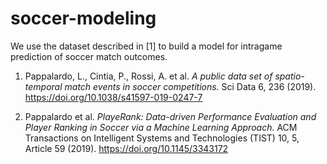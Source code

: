 # soccer-modeling
We use the dataset described in [1] to build a model for intragame prediction of soccer match outcomes.

1. Pappalardo, L., Cintia, P., Rossi, A. et al. _A public data set of spatio-temporal match events in soccer competitions._ Sci Data 6, 236 (2019). https://doi.org/10.1038/s41597-019-0247-7

2. Pappalardo et al. _PlayeRank: Data-driven Performance Evaluation and Player Ranking in Soccer via a Machine Learning Approach._ ACM Transactions on Intelligent Systems and Technologies (TIST) 10, 5, Article 59 (2019). https://doi.org/10.1145/3343172
